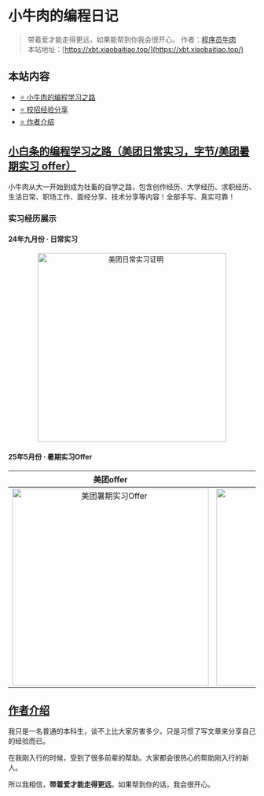 # 小牛肉的编程日记

> 带着爱才能走得更远，如果能帮到你我会很开心。
> 作者：[程序员牛肉](https://github.com/luoye6)  
> 本站地址：[https://xbt.xiaobaitiao.top/](https://xbt.xiaobaitiao.top/)


## 本站内容

- [⭐️ 小牛肉的编程学习之路](/自学之路)
- [⭐️ 校招经验分享]()
- [⭐️ 作者介绍](/作者)


## [小白条的编程学习之路（美团日常实习，字节/美团暑期实习 offer）](/自学之路)

小牛肉从大一开始到成为社畜的自学之路，包含创作经历、大学经历、求职经历、生活日常、职场工作、面经分享、技术分享等内容！全部手写、真实可靠！

### 实习经历展示

#### 24年九月份 · 日常实习
<div align="center">
  <img width="384" alt="美团日常实习证明" src="https://github.com/user-attachments/assets/387e9070-ffe9-4c05-8d5f-3714b966f2ed" />
</div>


#### 25年5月份 · 暑期实习Offer
| 美团offer | 字节跳动offer |
|-----------|--------------|
| <div align="center"><img width="400" alt="美团暑期实习Offer" src="https://github.com/user-attachments/assets/4abb8e1e-2a1d-485e-b30f-95a99c377c1f" /></div> | <div align="center"><img width="400" alt="字节跳动暑期实习Offer" src="https://github.com/user-attachments/assets/c0aadf7b-13d9-4191-a307-b44ad51f1eb2" /></div> |




## [作者介绍](/作者)

我只是一名普通的本科生，谈不上比大家厉害多少。只是习惯了写文章来分享自己的经验而已。

在我刚入行的时候，受到了很多前辈的帮助。大家都会很热心的帮助刚入行的新人。

所以我相信，**带着爱才能走得更远**。如果帮到你的话，我会很开心。
